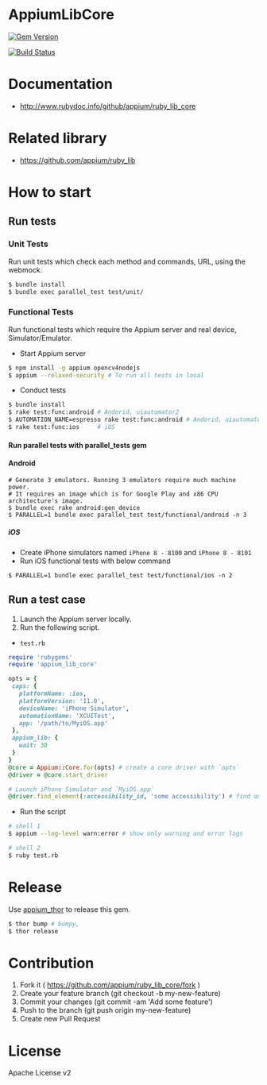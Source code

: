 # AppiumLibCore

[![Gem Version](https://badge.fury.io/rb/appium_lib_core.svg)](https://badge.fury.io/rb/appium_lib_core)


[![Build Status](https://travis-ci.org/appium/ruby_lib_core.svg?branch=master)](https://travis-ci.org/appium/ruby_lib_core)

# Documentation

- http://www.rubydoc.info/github/appium/ruby_lib_core

# Related library
- https://github.com/appium/ruby_lib

# How to start
## Run tests
### Unit Tests
Run unit tests which check each method and commands, URL, using the webmock.

```bash
$ bundle install
$ bundle exec parallel_test test/unit/
```

### Functional Tests
Run functional tests which require the Appium server and real device, Simulator/Emulator.

- Start Appium server
 ```bash
$ npm install -g appium opencv4nodejs
$ appium --relaxed-security # To run all tests in local
```

- Conduct tests
 ```bash
$ bundle install
$ rake test:func:android # Andorid, uiautomator2
$ AUTOMATION_NAME=espresso rake test:func:android # Andorid, uiautomator2
$ rake test:func:ios     # iOS
```

#### Run parallel tests with parallel_tests gem
#### Android

```
# Generate 3 emulators. Running 3 emulators require much machine power.
# It requires an image which is for Google Play and x86 CPU architecture's image.
$ bundle exec rake android:gen_device
$ PARALLEL=1 bundle exec parallel_test test/functional/android -n 3
```

##### iOS
- Create iPhone simulators named `iPhone 8 - 8100` and `iPhone 8 - 8101`
- Run iOS functional tests with below command

```
$ PARALLEL=1 bundle exec parallel_test test/functional/ios -n 2
```

## Run a test case
1. Launch the Appium server locally.
2. Run the following script.

- `test.rb`
 ```ruby
require 'rubygems'
require 'appium_lib_core'

opts = {
  caps: {
    platformName: :ios,
    platformVersion: '11.0',
    deviceName: 'iPhone Simulator',
    automationName: 'XCUITest',
    app: '/path/to/MyiOS.app'
  },
  appium_lib: {
    wait: 30
  }
}
@core = Appium::Core.for(opts) # create a core driver with `opts`
@driver = @core.start_driver

# Launch iPhone Simulator and `MyiOS.app`
@driver.find_element(:accessibility_id, 'some accessibility') # find an element
```

- Run the script
```bash
# shell 1
$ appium --log-level warn:error # show only warning and error logs

# shell 2
$ ruby test.rb
```

# Release
Use [appium_thor](https://github.com/appium/appium_thor) to release this gem.

```bash
$ thor bump # bumpy,
$ thor release
```

# Contribution
1. Fork it ( https://github.com/appium/ruby_lib_core/fork )
2. Create your feature branch (git checkout -b my-new-feature)
3. Commit your changes (git commit -am 'Add some feature')
4. Push to the branch (git push origin my-new-feature)
5. Create new Pull Request

# License
Apache License v2
